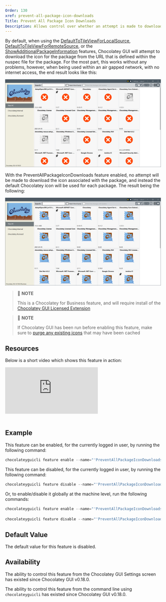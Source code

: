 ```yaml
---
Order: 130
xref: prevent-all-package-icon-downloads
Title: Prevent All Package Icon Downloads
Description: Allows control over whether an attempt is made to download icons associated with packages.
---
```


By default, when using the [DefaultToTileViewForLocalSource](xref:default-to-tile-view-for-local-source), [DefaultToTileViewForRemoteSource](xref:default-to-tile-view-for-remote-source), or the [ShowAdditionalPackageInformation](xref:show-additional-package-information) features, Chocolatey GUI will attempt to download the icon for the package from the URL that is defined within the nuspec file for the package.  For the most part, this works without any problems, however, when being used within an air gapped network, with no internet access, the end result looks like this:

![Showing what happens when Chocolatey GUI runs with no external internet access](/assets/images/chocolatey-gui/feature_prevent_all_package_icon_downloads_1.png "Showing what happens when Chocolatey GUI runs with no external internet access")

With the PreventAllPackageIconDownloads feature enabled, no attempt will be made to download the icon associated with the package, and instead the default Chocolatey icon will be used for each package.  The result being the following:

![Showing what happens when Chocolatey GUI runs with no external internet access with PreventAllPackageIconDownloads enabled](/assets/images/chocolatey-gui/feature_prevent_all_package_icon_downloads_2.png "Showing what happens when Chocolatey GUI runs with no external internet access with PreventAllPackageIconDownloads enabled")

> :memo: **NOTE**
>
> This is a Chocolatey for Business feature, and will require install of the [Chocolatey GUI Licensed Extension](xref:chocolatey-gui-licensed-extension)

> :memo: **NOTE**
>
> If Chocolatey GUI has been run before enabling this feature, make sure to [purge any existing icons](xref:gui-purge-icons) that may have been cached

## Resources

Below is a short video which shows this feature in action:

<p>
<div class="ratio ratio-16x9">
    <iframe src="https://www.youtube.com/embed/3gZKveMjQ5A?list=PL84yg23i9GBjAMY0OfHfn-MH4rviaccuc" frameborder="0" allow="autoplay; encrypted-media" allowfullscreen>
    </iframe>
</div>
<br>
</p>

## Example

This feature can be enabled, for the currently logged in user, by running the following command:

```powershell
chocolateyguicli feature enable --name="'PreventAllPackageIconDownloads'"
```

This feature can be disabled, for the currently logged in user, by running the following command:

```powershell
chocolateyguicli feature disable --name="'PreventAllPackageIconDownloads'"
```

Or, to enable/disable it globally at the machine level, run the following commands:

```powershell
chocolateyguicli feature enable --name="'PreventAllPackageIconDownloads'" --global

chocolateyguicli feature disable --name="'PreventAllPackageIconDownloads'" --global
```

## Default Value

The default value for this feature is disabled.

## Availability

The ability to control this feature from the Chocolatey GUI Settings screen has existed since Chocolatey GUI v0.18.0.

The ability to control this feature from the command line using `chocolateyguicli` has existed since Chocolatey GUI
v0.18.0.
